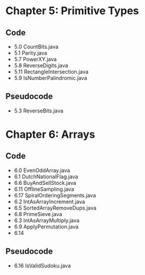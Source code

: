 # Chapter 5: Primitive Types
## Code
* 5.0 CountBits.java
* 5.1 Parity.java
* 5.7 PowerXY.java
* 5.8 ReverseDigits.java
* 5.11 RectangleIntersection.java
* 5.9 IsNumberPalindromic.java

## Pseudocode
* 5.3 ReverseBits.java

# Chapter 6: Arrays
## Code
* 6.0 EvenOddArray.java
* 6.1 DutchNationalFlag.java
* 6.6 BuyAndSellStock.java
* 6.11 OfflineSampling.java
* 6.17 SpiralOrderingSegments.java
* 6.2 IntAsArrayIncrement.java
* 6.5 SortedArrayRemoveDups.java
* 6.8 PrimeSieve.java
* 6.3 IntAsArrayMultiply.java
* 6.9 ApplyPermutation.java
* 6.14
## Pseudocode
* 6.16 IsValidSudoku.java